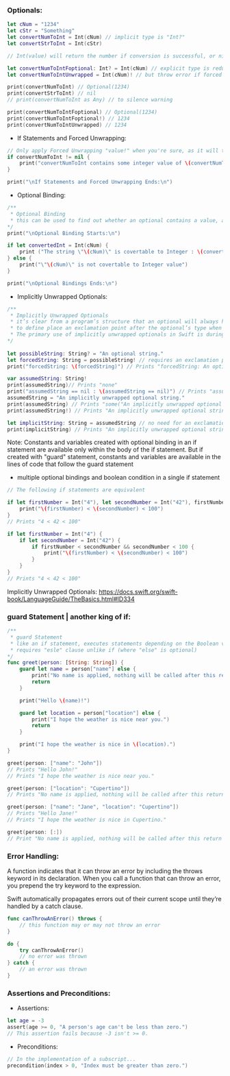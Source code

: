 ### Optionals:
```swift
let cNum = "1234"
let cStr = "Something"
let convertNumToInt = Int(cNum) // implicit type is "Int?"
let convertStrToInt = Int(cStr)

// Int(value) will return the number if conversion is successful, or nil if faild. Hence the type "Int?"

let convertNumToIntFoptional: Int? = Int(cNum) // explicit type is redundaunt here, because Int(v) will implicitly cast to "Int?"
let convertNumToIntUnwrapped = Int(cNum)! // but throw error if forced unwrapped is applied to "nil" or conversion is not successful 

print(convertNumToInt) // Optional(1234)
print(convertStrToInt) // nil
// print(convertNumToInt as Any) // to silence warning

print(convertNumToIntFoptional) // Optional(1234)
print(convertNumToIntFoptional!) // 1234
print(convertNumToIntUnwrapped) // 1234
```

* If Statements and Forced Unwrapping:
```swift
// Only apply Forced Unwrapping "value!" when you're sure, as it will throw error on "nil"
if convertNumToInt != nil {
    print("convertNumToInt contains some integer value of \(convertNumToInt!).")
}

print("\nIf Statements and Forced Unwrapping Ends:\n")
```

* Optional Binding:
```swift
/**
 * Optional Binding
 * this can be used to find out whether an optional contains a value, and if so, to make that value available as a temporary constant or variable.
*/
print("\nOptional Binding Starts:\n")

if let convertedInt = Int(cNum) {
    print ("The string \"\(cNum)\" is covertable to Integer : \(convertedInt) ")
} else {
    print("\"\(cNum)\" is not covertable to Integer value")
}

print("\nOptional Bindings Ends:\n")
```

* Implicitly Unwrapped Optionals:
```swift
/**
 * Implicitly Unwrapped Optionals
 * it’s clear from a program’s structure that an optional will always have a value
 * to define place an exclamation point after the optional’s type when declared
 * The primary use of implicitly unwrapped optionals in Swift is during class initialization
*/
    
let possibleString: String? = "An optional string."
let forcedString: String = possibleString! // requires an exclamation point
print("forcedString: \(forcedString)") // Prints "forcedString: An optional string."

var assumedString: String!
print(assumedString)// Prints "none"
print("assumedString == nil : \(assumedString == nil)") // Prints "assumedString == nil : true"
assumedString = "An implicitly unwrapped optional string."
print(assumedString) // Prints "some("An implicitly unwrapped optional string.")"
print(assumedString!) // Prints "An implicitly unwrapped optional string."

let implicitString: String = assumedString // no need for an exclamation point
print(implicitString) // Prints "An implicitly unwrapped optional string."
```

Note: Constants and variables created with optional binding in an if statement are available only within the body of the if statement. But if created with "guard" statement, constants and variables are available in the lines of code that follow the guard statement

* multiple optional bindings and boolean condition in a single if statement
```swift
// The following if statements are equivalent

if let firstNumber = Int("4"), let secondNumber = Int("42"), firstNumber < secondNumber && secondNumber < 100 {
    print("\(firstNumber) < \(secondNumber) < 100")
}
// Prints "4 < 42 < 100"

if let firstNumber = Int("4") {
    if let secondNumber = Int("42") {
        if firstNumber < secondNumber && secondNumber < 100 {
            print("\(firstNumber) < \(secondNumber) < 100")
        }
    }
}
// Prints "4 < 42 < 100"
```
Implicitly Unwrapped Optionals:
https://docs.swift.org/swift-book/LanguageGuide/TheBasics.html#ID334


### guard Statement | another king of if:
```swift
/**
 * guard Statement
 * like an if statement, executes statements depending on the Boolean value of an expression.
 * requires "esle" clause unlike if (where "else" is optional)
*/
func greet(person: [String: String]) {
    guard let name = person["name"] else {
        print("No name is applied, nothing will be called after this return underneth")
        return
    }

    print("Hello \(name)!")

    guard let location = person["location"] else {
        print("I hope the weather is nice near you.")
        return
    }

    print("I hope the weather is nice in \(location).")
}

greet(person: ["name": "John"])
// Prints "Hello John!"
// Prints "I hope the weather is nice near you."

greet(person: ["location": "Cupertino"])
// Prints "No name is applied, nothing will be called after this return underneth"

greet(person: ["name": "Jane", "location": "Cupertino"])
// Prints "Hello Jane!"
// Prints "I hope the weather is nice in Cupertino."

greet(person: [:])
// Print "No name is applied, nothing will be called after this return underneth"
```

### Error Handling:
A function indicates that it can throw an error by including the throws keyword in its declaration. When you call a function that can throw an error, you prepend the try keyword to the expression.

Swift automatically propagates errors out of their current scope until they’re handled by a catch clause.

```swift
func canThrowAnError() throws {
    // this function may or may not throw an error
}

do {
    try canThrowAnError()
    // no error was thrown
} catch {
    // an error was thrown
}
```

### Assertions and Preconditions:
* Assertions:
```swift
let age = -3
assert(age >= 0, "A person's age can't be less than zero.")
// This assertion fails because -3 isn't >= 0.
```

* Preconditions:
```swift
// In the implementation of a subscript...
precondition(index > 0, "Index must be greater than zero.")
```